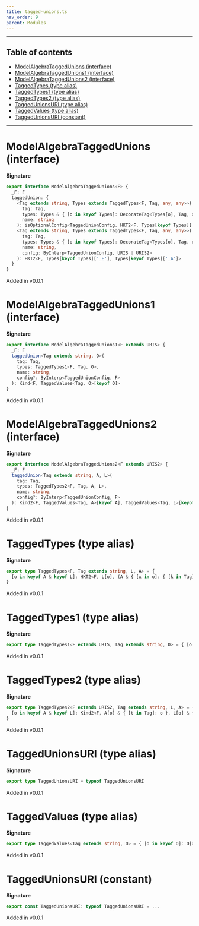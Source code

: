 ```yaml
---
title: tagged-unions.ts
nav_order: 9
parent: Modules
---
```


---

<h2 class="text-delta">Table of contents</h2>

- [ModelAlgebraTaggedUnions (interface)](#modelalgebrataggedunions-interface)
- [ModelAlgebraTaggedUnions1 (interface)](#modelalgebrataggedunions1-interface)
- [ModelAlgebraTaggedUnions2 (interface)](#modelalgebrataggedunions2-interface)
- [TaggedTypes (type alias)](#taggedtypes-type-alias)
- [TaggedTypes1 (type alias)](#taggedtypes1-type-alias)
- [TaggedTypes2 (type alias)](#taggedtypes2-type-alias)
- [TaggedUnionsURI (type alias)](#taggedunionsuri-type-alias)
- [TaggedValues (type alias)](#taggedvalues-type-alias)
- [TaggedUnionsURI (constant)](#taggedunionsuri-constant)

---

# ModelAlgebraTaggedUnions (interface)

**Signature**

```ts
export interface ModelAlgebraTaggedUnions<F> {
  _F: F
  taggedUnion: {
    <Tag extends string, Types extends TaggedTypes<F, Tag, any, any>>(
      tag: Tag,
      types: Types & { [o in keyof Types]: DecorateTag<Types[o], Tag, o> },
      name: string
    ): isOptionalConfig<TaggedUnionConfig, HKT2<F, Types[keyof Types]['_E'], Types[keyof Types]['_A']>>
    <Tag extends string, Types extends TaggedTypes<F, Tag, any, any>>(
      tag: Tag,
      types: Types & { [o in keyof Types]: DecorateTag<Types[o], Tag, o> },
      name: string,
      config: ByInterp<TaggedUnionConfig, URIS | URIS2>
    ): HKT2<F, Types[keyof Types]['_E'], Types[keyof Types]['_A']>
  }
}
```

Added in v0.0.1

# ModelAlgebraTaggedUnions1 (interface)

**Signature**

```ts
export interface ModelAlgebraTaggedUnions1<F extends URIS> {
  _F: F
  taggedUnion<Tag extends string, O>(
    tag: Tag,
    types: TaggedTypes1<F, Tag, O>,
    name: string,
    config?: ByInterp<TaggedUnionConfig, F>
  ): Kind<F, TaggedValues<Tag, O>[keyof O]>
}
```

Added in v0.0.1

# ModelAlgebraTaggedUnions2 (interface)

**Signature**

```ts
export interface ModelAlgebraTaggedUnions2<F extends URIS2> {
  _F: F
  taggedUnion<Tag extends string, A, L>(
    tag: Tag,
    types: TaggedTypes2<F, Tag, A, L>,
    name: string,
    config?: ByInterp<TaggedUnionConfig, F>
  ): Kind2<F, TaggedValues<Tag, A>[keyof A], TaggedValues<Tag, L>[keyof L]>
}
```

Added in v0.0.1

# TaggedTypes (type alias)

**Signature**

```ts
export type TaggedTypes<F, Tag extends string, L, A> = {
  [o in keyof A & keyof L]: HKT2<F, L[o], (A & { [x in o]: { [k in Tag]: o } })[o]>
}
```

Added in v0.0.1

# TaggedTypes1 (type alias)

**Signature**

```ts
export type TaggedTypes1<F extends URIS, Tag extends string, O> = { [o in keyof O]: Kind<F, O[o] & { [t in Tag]: o }> }
```

Added in v0.0.1

# TaggedTypes2 (type alias)

**Signature**

```ts
export type TaggedTypes2<F extends URIS2, Tag extends string, L, A> = {
  [o in keyof A & keyof L]: Kind2<F, A[o] & { [t in Tag]: o }, L[o] & { [t in Tag]: o }>
}
```

Added in v0.0.1

# TaggedUnionsURI (type alias)

**Signature**

```ts
export type TaggedUnionsURI = typeof TaggedUnionsURI
```

Added in v0.0.1

# TaggedValues (type alias)

**Signature**

```ts
export type TaggedValues<Tag extends string, O> = { [o in keyof O]: O[o] & { [t in Tag]: o } }
```

Added in v0.0.1

# TaggedUnionsURI (constant)

**Signature**

```ts
export const TaggedUnionsURI: typeof TaggedUnionsURI = ...
```

Added in v0.0.1
